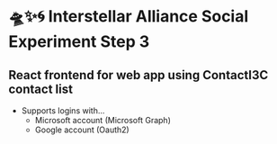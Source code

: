 # 🛸✨🌀 Interstellar Alliance Social Experiment Step 3

## React frontend for web app using ContactI3C contact list

- Supports logins with...
  - Microsoft account (Microsoft Graph)
  - Google account (Oauth2)
